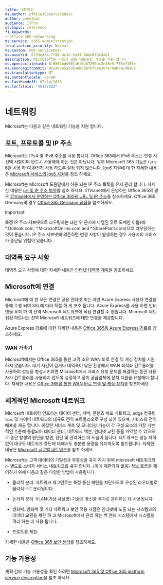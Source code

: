 ```yaml
---
title: 네트워킹
ms.author: office365servicedesc
author: pamelaar
audience: ITPro
ms.topic: reference
f1_keywords:
- office-365-networking
ms.service: o365-administration
localization_priority: Normal
ms.custom: Adm_ServiceDesc
ms.assetid: 073dea34-7fd8-4c1d-9a31-6bee87924a81
description: Microsoft는 다음과 같은 네트워킹 기능을 지원 합니다.
ms.openlocfilehash: 0f0554bdd907a6f0a37299dc3e38e5f778e7187e
ms.sourcegitcommit: d2cd67e52dd646b68bfbfd8a387e70a6da140a62
ms.translationtype: MT
ms.contentlocale: ko-KR
ms.lasthandoff: 07/14/2020
ms.locfileid: "45132332"
---
```

# <a name="networking"></a>네트워킹

Microsoft는 다음과 같은 네트워킹 기능을 지원 합니다.
  
## <a name="ports-protocols-and-ip-addresses"></a>포트, 프로토콜 및 IP 주소

Microsoft는 IPv4 및 IPv6 주소를 사용 합니다. Office 365에서 IPv6 주소는 연결 시 선택 사항이며 반드시 사용해야 하는 것은 아닙니다. 일부 Microsoft 365 기능은 i p v 6을 사용 하 여 완전히 사용 하도록 설정 되지 않습니다. Ipv6 지원에 대 한 자세한 내용은 [Microsoft 서비스의 ipv6 지원](https://docs.microsoft.com/office365/enterprise/ipv6-support)를 참조 하세요.
  
Microsoft는 Microsoft 도움말에서 허용 되는 IP 주소 목록을 유지 관리 합니다. 자세한 내용은 [url 및 IP 주소 범위](https://docs.microsoft.com/office365/enterprise/urls-and-ip-address-ranges)를 참조 하세요. 21Vianet에서 운영하는 Office 365의 경우 [21Vianet에서 운영하는 Office 365용 URL 및 IP 주소](https://docs.microsoft.com/office365/enterprise/managing-office-365-endpoints)를 참조하세요. Office 365 Germany의 경우 [Office 365 Germany 끝점](https://support.office.com/article/Office-365-Germany-endpoints-8a113a50-0071-4155-bb8e-eba5a8dbd4c8)을 참조하세요.
  
> [!IMPORTANT]
> 특정 IP 주소 서브넷으로 라우팅하는 대신 위 문서에 나열된 루트 도메인 이름(예: \*.Outlook.com, \*.MicrosoftOnline.com and \*.SharePoint.com)으로 라우팅하는 것이 좋습니다. IP 주소 서브넷에 의존하면 변경 사항이 발생하는 경우 사용자의 서비스가 중단될 위험이 있습니다. 
  
## <a name="bandwidth-requirements"></a>대역폭 요구 사항

대역폭 요구 사항에 대한 자세한 내용은 [인터넷 대역폭 계획](https://docs.microsoft.com/office365/enterprise/network-planning-and-performance)을 참조하세요.
  
## <a name="connecting-to-microsoft"></a>Microsoft에 연결

Microsoft에 대 한 모든 연결은 공용 인터넷 또는 개인 Azure Express 사용자 연결을 통해 수행 되며 SSL에 따라 적절 하 게 보호 됩니다. Azure Express를 사용 하면 인터넷을 우회 하 여 전역 Microsoft 네트워크에 직접 연결할 수 있습니다. Microsoft 네트워킹 파트너는 전역 Microsoft 네트워크에 대한 연결을 제공합니다.
  
Azure Express 경로에 대한 자세한 내용은 [Office 365용 Azure Express 경로](https://aka.ms/expressrouteoffice365)를 참조하세요.
  
### <a name="wan-accelerators"></a>WAN 가속기

Microsoft에서는 Office 365를 통한 고객 소유 WAN 바로 연결 및 캐싱 장치를 지원하지 않습니다. 대기 시간이 길거나 대역폭이 낮은 환경에서 WAN 최적화 컨트롤러를 사용하여 성능을 향상시키려면 Microsoft에서 서비스 요청 문제를 해결하는 동안 사용자가 컨트롤러를 사용하지 않도록 설정하고 장치 공급업체에 장치 지원을 요청해야 합니다. 자세한 내용은 [Office 365를 통한 WAN 바로 연결 및 캐싱 장치](https://support.microsoft.com/help/2690045/using-third-party-network-devices-or-solutions-with-office-365)를 참조하세요.
  
## <a name="the-global-microsoft-network"></a>세계적인 Microsoft 네트워크

Microsoft 네트워킹 인프라는 데이터 센터, 서버, 콘텐츠 배포 네트워크, edge 컴퓨팅 노드 및 파이버 네트워크의 대규모 전역 포트폴리오로 구성 되어 있으며, 서비스의 전역 배포를 제공 합니다. 복잡한 서비스 계측 및 모니터링 기능이 각 구성 요소의 가장 기본적인 수준에 통합되어 데이터 센터, 네트워크 백본, 인터넷 교환 등을 파악할 수 있으므로 중단 발생의 원인을 발견, 진단 및 관리하는 데 도움이 됩니다. 네트워크는 성능 저하 없이 대규모 네트워크 중단에 대해서도 충분한 용량을 유지하도록 빌드됩니다. 자세한 내용은 [Microsoft 글로벌 네트워크](https://docs.microsoft.com/azure/networking/microsoft-global-network)를 참조 하세요. 
  
Microsoft는 고객 데이터의 기밀성과 무결성을 유지 하기 위해 microsoft 네트워크와는 별도로 소비자 서비스 네트워크를 유지 합니다. (이에 제한되지 않음) 정보 흐름을 제어하기 위해 다음과 같은 다양한 방법이 사용됩니다.
  
- 물리적 분리. 네트워크 세그먼트는 특정 통신 패턴을 차단하도록 구성된 라우터별로 물리적으로 분리됩니다.
    
- 논리적 분리. VLAN(가상 사설망) 기술은 통신을 추가로 분리하는 데 사용됩니다.
    
- 방화벽. 방화벽 및 기타 네트워크 보안 적용 지점은 인터넷에 노출 되는 시스템과의 데이터 교환을 제한 하 고 Microsoft에서 관리 하는 백 엔드 시스템에서 시스템을 격리 하는 데 사용 됩니다. 
    
- 프로토콜 제한.
    
자세한 내용은 [Office 365 보안 센터](https://www.microsoft.com/trust-center)를 참조하세요. 
  
## <a name="feature-availability"></a>기능 가용성

계획 간의 기능 가용성을 확인 하려면 [Microsoft 365 및 Office 365 platform service description](office-365-platform-service-description.md)을 참조 하세요.
  

